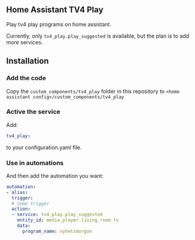 Home Assistant TV4 Play
----

Play tv4 play programs on home assistant.

Currently, only `tv4_play.play_suggested` is available, but the plan is to add more services.



## Installation

### Add the code

Copy the `custom_components/tv4_play` folder in this repository to `<home assistant config>/custom_components/tv4_play`

### Active the service

Add:
```yaml
tv4_play:
```
to your configuration.yaml file.

### Use in automations

And then add the automation you want:
```yaml
automation:
- alias:
  trigger:
  # Some trigger
  action:
  - service: tv4_play.play_suggested
    entity_id: media_player.living_room_tv
    data:
      program_name: nyhetsmorgon
```
